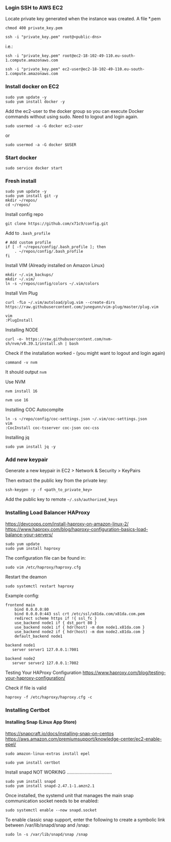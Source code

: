 
### Login SSH to AWS EC2

Locate private key generated when the instance was created. A file \*.pem

```
chmod 400 private_key.pem
```
```
ssh -i "private_key.pem" root@<public-dns>
```
i.e.:
```
ssh -i "private_key.pem" root@ec2-18-102-49-110.eu-south-1.compute.amazonaws.com
```
```
ssh -i "private_key.pem" ec2-user@ec2-18-102-49-110.eu-south-1.compute.amazonaws.com
```

### Install docker on EC2

```
sudo yum update -y
sudo yum install docker -y
```
Add the ec2-user to the docker group so you can execute Docker commands without using sudo.
Need to logout and login again.
```
sudo usermod -a -G docker ec2-user
```
or
```
sudo usermod -a -G docker $USER
```

### Start docker
```
sudo service docker start
```

### Fresh install

```
sudo yum update -y
sudo yum install git -y
mkdir ~/repos/
cd ~/repos/
```
Install config repo
```
git clone https://github.com/x71c9/config.git
```

Add to `.bash_profile`
```
# Add custom profile
if [ -f ~/repos/config/.bash_profile ]; then
	. ~/repos/config/.bash_profile
fi
```

Install VIM (Already installed on Amazon Linux)
```
mkdir ~/.vim_backups/
mkdir ~/.vim/
ln -s ~/repos/config/colors ~/.vim/colors
```
Install Vim Plug
```
curl -fLo ~/.vim/autoload/plug.vim --create-dirs https://raw.githubusercontent.com/junegunn/vim-plug/master/plug.vim
```
```
vim
:PlugInstall
```
Installing NODE
```
curl -o- https://raw.githubusercontent.com/nvm-sh/nvm/v0.39.1/install.sh | bash
```
Check if the installation worked - (you might want to logout and login again)
```
command -v nvm
```
It should output `nvm`

Use NVM
```
nvm install 16
````
```
nvm use 16
```

Installing COC Autocomplte
```
ln -s ~/repo/config/coc-settings.json ~/.vim/coc-settings.json
vim
:CocInstall coc-tsserver coc-json coc-css
```

Installing jq
```
sudo yum install jq -y
```


### Add new keypair

Generate a new keypair in EC2 > Network & Security > KeyPairs

Then extract the public key from the private key:

```
ssh-keygen -y -f <path_to_private_key>
```

Add the public key to remote `~/.ssh/authorized_keys`


### Installing Load Balancer HAProxy

https://devcoops.com/install-haproxy-on-amazon-linux-2/
https://www.haproxy.com/blog/haproxy-configuration-basics-load-balance-your-servers/

```
sudo yum update
sudo yum install haproxy
```

The configuration file can be found in:
```
sudo vim /etc/haproxy/haproxy.cfg
```
Restart the deamon
```
sudo systemctl restart haproxy
```

Example config:
```
frontend main
    bind 0.0.0.0:80
    bind 0.0.0.0:443 ssl crt /etc/ssl/x81da.com/x81da.com.pem
    redirect scheme https if !{ ssl_fc }
    use_backend node1 if { dst_port 80 }
    use_backend node1 if { hdr(host) -m dom node1.x81da.com }
    use_backend node2 if { hdr(host) -m dom node2.x81da.com }
    default_backend node1

backend node1
   server server1 127.0.0.1:7001

backend node2
   server server2 127.0.0.1:7002
```

Testing Your HAProxy Configuration
https://www.haproxy.com/blog/testing-your-haproxy-configuration/

Check if file is valid
```
haproxy -f /etc/haproxy/haproxy.cfg -c
```

### Installing Certbot

#### Installing Snap (Linux App Store)
https://snapcraft.io/docs/installing-snap-on-centos
https://aws.amazon.com/premiumsupport/knowledge-center/ec2-enable-epel/

```
sudo amazon-linux-extras install epel
```
```
sudo yum install certbot
```








Install snapd NOT WORKING ...................................
```
sudo yum install snapd
sudo yum install snapd-2.47.1-1.amzn2.1
```

Once installed, the systemd unit that manages the main snap communication socket needs to be enabled:
```
sudo systemctl enable --now snapd.socket
```

To enable classic snap support, enter the following to create a symbolic link between /var/lib/snapd/snap and /snap:
```
sudo ln -s /var/lib/snapd/snap /snap
```

